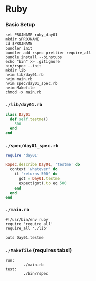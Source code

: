 # Ruby

### Basic Setup
```
set PROJNAME ruby_day01
mkdir $PROJNAME
cd $PROJNAME
bundler init
bundler add rspec prettier require_all
bundle install --binstubs
echo "bin" >> .gitignore
bin/rspec --init
mkdir lib
nvim lib/day01.rb
nvim main.rb
nvim spec/day01_spec.rb
nvim Makefile
chmod +x main.rb
```

### `./lib/day01.rb`
```ruby
class Day01
  def self.testme()
    500
  end
end
```

### `./spec/day01_spec.rb`
```ruby
require 'day01'

RSpec.describe Day01, 'testme' do
  context 'whatever' do
    it 'returns 500' do
      got = Day01.testme
      expect(got).to eq 500
    end
  end
end
```

### `./main.rb`
```
#!/usr/bin/env ruby
require 'require_all'
require_all './lib'

puts Day01.testme
```

### `./Makefile` (requires tabs!)
```
run:
        ./main.rb
test:
        ./bin/rspec
```
